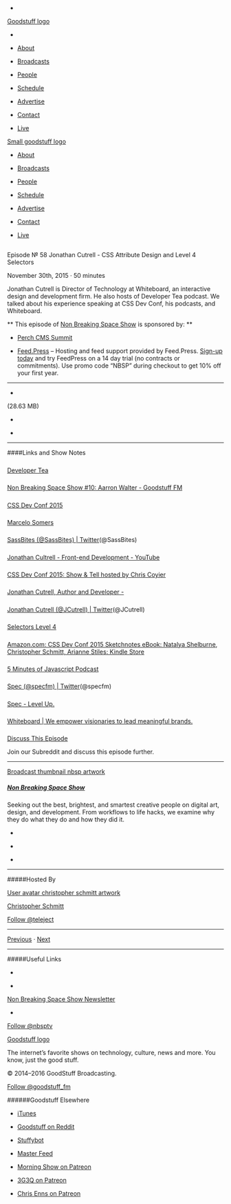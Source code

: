 

-
[Goodstuff logo](http://www.goodstuff.fm/)[](/assets/goodstuff_logo-17c1fe6f378352de5d7345f76152130b.svg)

-


-  [About](/about)

-  [Broadcasts](/broadcasts)

-  [People](/people)

-  [Schedule](/schedule)

-  [Advertise](/advertise)

-  [Contact](/contact)

-  [Live](/live)


[Small goodstuff logo](http://www.goodstuff.fm/)[](/assets/small_goodstuff_logo-bf032e72b9ec41494f4d90905f1ad619.svg)


-  [About](/about)

-  [Broadcasts](/broadcasts)

-  [People](/people)

-  [Schedule](/schedule)

-  [Advertise](/advertise)

-  [Contact](/contact)

-  [Live](/live)


##
Episode № 58
Jonathan Cutrell - CSS Attribute Design and Level 4 Selectors


November 30th, 2015
&middot;
50
minutes


Jonathan Cutrell is Director of Technology at Whiteboard, an interactive design and development firm. He also hosts of Developer Tea podcast. We talked about his experience speaking at CSS Dev Conf, his podcasts, and Whiteboard.


**
This episode of
[Non Breaking Space Show](/nbsp)
is sponsored by:
**


-  [Perch CMS Summit](http://PerchCMSSummit.com/?utm_source=nbsptv58&utm_medium=podcast&utm_campaign=perchcmssummit2015)

-  [Feed.Press](http://feed.press/nbsp) – Hosting and feed support provided by Feed.Press.  [Sign-up today](http://feed.press/nbsp) and try FeedPress on a 14 day trial (no contracts or commitments). Use promo code &ldquo;NBSP&rdquo; during checkout to get 10% off your first year.


------------------------------


-
[](http://podcasts-1.feedpress.co/10609/nbsp-58.mp3)(28.63 MB)

-
[](http://twitter.com/intent/tweet?text=Non%20Breaking%20Space%20Show%20%E2%84%96%2058%20on%20@goodstuff_fm%20-%20http://goodstuff.fm/nbsp/58)

-
[](http://www.facebook.com/sharer/sharer.php?u=http://goodstuff.fm/nbsp/58)


------------------------------


####Links and Show Notes

#####
[Developer Tea](https://developertea.com/)


#####
[Non Breaking Space Show #10: Aarron Walter - Goodstuff FM](http://goodstuff.fm/nbsp/10)


#####
[CSS Dev Conf 2015](http://2015.cssdevconf.com/)


#####
[Marcelo Somers](http://marcelosomers.com/)


#####
[SassBites (@SassBites) | Twitter](https://twitter.com/sassbites)(@SassBites)


#####
[Jonathan Cultrell - Front-end Development - YouTube](https://www.youtube.com/watch?v=faiY5FLiAAM)


#####
[CSS Dev Conf 2015: Show & Tell hosted by Chris Coyier](http://cssdevconf2015.sched.org/event/9ee54f3a7b3ba41ef551de8d481ab44b?iframe=no&w=&sidebar=yes&bg=no)


#####
[Jonathan Cutrell, Author and Developer -](http://jonathancutrell.com/)


#####
[Jonathan Cutrell (@JCutrell) | Twitter](https://twitter.com/jcutrell)(@JCutrell)


#####
[Selectors Level 4](http://www.w3.org/TR/selectors4/)


#####
[Amazon.com: CSS Dev Conf 2015 Sketchnotes eBook: Natalya Shelburne, Christopher Schmitt, Arianne Stiles: Kindle Store](http://www.amazon.com/CSS-Dev-Conf-2015-Sketchnotes-ebook/dp/B017VN6AY8)


#####
[5 Minutes of Javascript Podcast](https://fivejs.codeschool.com/)


#####
[Spec (@specfm) | Twitter](https://twitter.com/specfm)(@specfm)


#####
[Spec - Level Up.](http://spec.fm/)


#####
[Whiteboard | We empower visionaries to lead meaningful brands.](http://whiteboard.is/)


#####
[Discuss This Episode](https://www.reddit.com/r/Goodstuff_fm/comments/3uwino/non_breaking_space_show_58_jonathan_cutrell_css/)


Join our Subreddit and discuss this episode further.


------------------------------


[Broadcast thumbnail nbsp artwork](/nbsp)[](https://goodstuffs3.s3.amazonaws.com/uploads/broadcast/image/19/broadcast_thumbnail_nbsp_artwork.png)

##### [Non Breaking Space Show](/nbsp)


Seeking out the best, brightest, and smartest creative people on digital art, design, and development. From workflows to life hacks, we examine why they do what they do and how they did it.

-
[](http://itunes.apple.com/us/podcast/the-non-breaking-space-show/id507162981)

-
[](http://feeds.goodstuff.fm/nbsp)

-
[](mailto:chris@goodstuff.fm?cc=sponsorship%40goodstuff.fm&subject=%5BGoodStuff%20FM%5D%20Sponsorship%20Inquiry%20for%20Non%20Breaking%20Space%20Show)


------------------------------


#####Hosted By


[User avatar christopher schmitt artwork](/people/christopher-schmitt)[](https://goodstuffs3.s3.amazonaws.com/uploads/user/avatar/20/user_avatar_christopher-schmitt_artwork.png)

[Christopher Schmitt](/people/christopher-schmitt)


[Follow @teleject](https://twitter.com/teleject)


------------------------------


[Previous](/nbsp/57)
&middot;
[Next](/nbsp/59)


------------------------------


#####Useful Links

-
[](mailto:chris@goodstuff.fm?subject=%5BGoodstuff%20FM%5D%20Feedback%20for%20Non%20Breaking%20Space%20Show)

-
[Non Breaking Space Show Newsletter](http://www.goodstuff.fm/nbsp/newsletter)


-
[Follow @nbsptv](https://twitter.com/nbsptv)


[Goodstuff logo](http://www.goodstuff.fm/)[](/assets/goodstuff_logo-17c1fe6f378352de5d7345f76152130b.svg)


The internet’s favorite shows on technology, culture, news and more. You know, just the good stuff.


&copy; 2014&ndash;2016 GoodStuff Broadcasting.

[Follow @goodstuff_fm](https://twitter.com/goodstufffm)


######Goodstuff Elsewhere

-  [iTunes](https://itunes.apple.com/us/artist/goodstuff-fm/id843385597?mt=2)

-  [Goodstuff on Reddit](https://www.reddit.com/r/Goodstuff_fm/)

-  [Stuffybot](http://stuffybot.goodstuff.fm)

-  [Master Feed](/master/feed)

-  [Morning Show on Patreon](https://www.patreon.com/morningshow)

-  [3G3Q on Patreon](https://www.patreon.com/3g3q)

-  [Chris Enns on Patreon](https://www.patreon.com/ichris)
